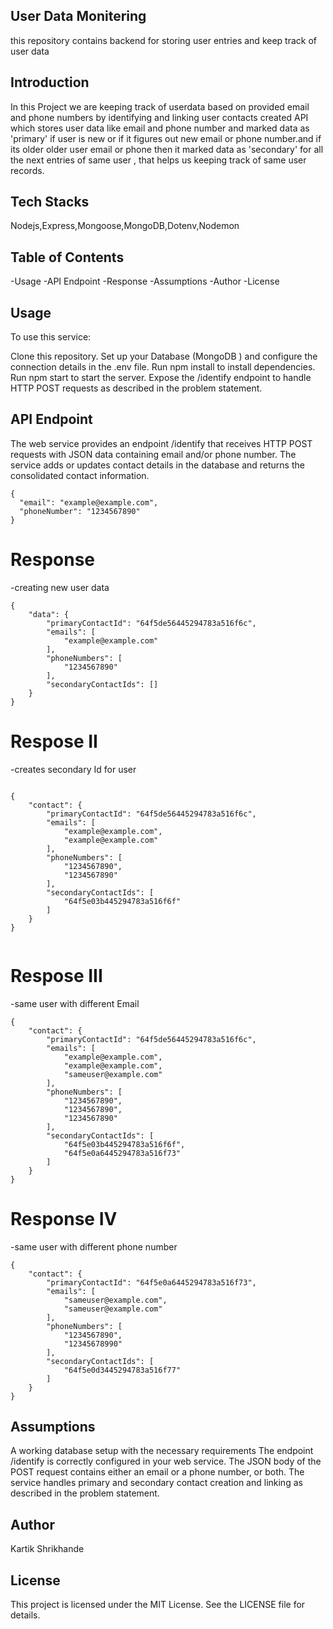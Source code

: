 ## User Data Monitering
this repository contains backend for storing user entries and keep track of user data

## Introduction
In this Project we are keeping track of userdata based on provided email and phone numbers by identifying and linking user contacts created API which stores user data like email and phone number and marked data as 'primary' if user is new or if it figures out new email or phone number.and if its older older user email or phone then it marked data as 'secondary' for all the next entries of same user , that helps us keeping track of same user records.

## Tech Stacks
Nodejs,Express,Mongoose,MongoDB,Dotenv,Nodemon

## Table of Contents
-Usage
-API Endpoint
-Response
-Assumptions
-Author
-License


## Usage
To use this service:

Clone this repository.
Set up your Database (MongoDB ) and configure the connection details in the .env file.
Run npm install to install dependencies.
Run npm start to start the server.
Expose the /identify endpoint to handle HTTP POST requests as described in the problem statement.


## API Endpoint
The web service provides an endpoint /identify that receives HTTP POST requests with JSON data containing email and/or phone number. The service adds or updates contact details in the database and returns the consolidated contact information.

```
{
  "email": "example@example.com",
  "phoneNumber": "1234567890"
}
```

# Response

-creating new user data

```
{
    "data": {
        "primaryContactId": "64f5de56445294783a516f6c",
        "emails": [
            "example@example.com"
        ],
        "phoneNumbers": [
            "1234567890"
        ],
        "secondaryContactIds": []
    }
}

```
# Respose II
-creates secondary Id for user

```

{
    "contact": {
        "primaryContactId": "64f5de56445294783a516f6c",
        "emails": [
            "example@example.com",
            "example@example.com"
        ],
        "phoneNumbers": [
            "1234567890",
            "1234567890"
        ],
        "secondaryContactIds": [
            "64f5e03b445294783a516f6f"
        ]
    }
}


```
# Respose III
-same user with different Email

```
{
    "contact": {
        "primaryContactId": "64f5de56445294783a516f6c",
        "emails": [
            "example@example.com",
            "example@example.com",
            "sameuser@example.com"
        ],
        "phoneNumbers": [
            "1234567890",
            "1234567890",
            "1234567890"
        ],
        "secondaryContactIds": [
            "64f5e03b445294783a516f6f",
            "64f5e0a6445294783a516f73"
        ]
    }
}

```

# Response IV
-same user with different phone number

```
{
    "contact": {
        "primaryContactId": "64f5e0a6445294783a516f73",
        "emails": [
            "sameuser@example.com",
            "sameuser@example.com"
        ],
        "phoneNumbers": [
            "1234567890",
            "12345678990"
        ],
        "secondaryContactIds": [
            "64f5e0d3445294783a516f77"
        ]
    }
}

```
## Assumptions
A working database setup with the necessary requirements
The endpoint /identify is correctly configured in your web service.
The JSON body of the POST request contains either an email or a phone number, or both.
The service handles primary and secondary contact creation and linking as described in the problem statement.


## Author
Kartik Shrikhande

## License
This project is licensed under the MIT License. See the LICENSE file for details.

